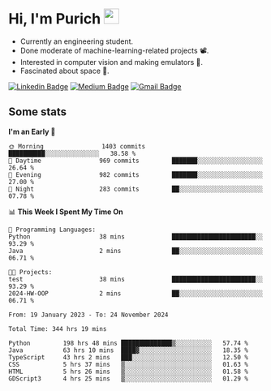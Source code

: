 <h1 align="left">Hi, I'm Purich
<img src="https://media.giphy.com/media/hvRJCLFzcasrR4ia7z/giphy.gif" width="30px"/></h1>

* Currently an engineering student.
* Done moderate of machine-learning-related projects :film_projector:.
* Interested in computer vision and making emulators :space_invader:.
* Fascinated about space :milky_way:.

[![Linkedin Badge](https://img.shields.io/badge/-Purich-blue?style=flat-square&logo=Linkedin&logoColor=white&link=https://www.linkedin.com/in/purich-siritip-16b3b3255/)](https://www.linkedin.com/in/purich-siritip-16b3b3255) [![Medium Badge](https://img.shields.io/badge/-@purich-gray?style=flat-square&labelColor=000000&logo=Medium&link=https://medium.com/@phuritsiritip)](https://medium.com/@phuritsiritip)
[![Gmail Badge](https://img.shields.io/badge/-mark.phurit@gmail.com-c14438?style=flat-square&logo=Gmail&logoColor=white&link=mailto:mark.phurit@gmail.com)](mailto:mark.phurit@gmail.com)

## Some stats

  
  <!--START_SECTION:waka-->
**I'm an Early 🐤** 

```text
🌞 Morning                1403 commits        ██████████░░░░░░░░░░░░░░░   38.58 % 
🌆 Daytime                969 commits         ███████░░░░░░░░░░░░░░░░░░   26.64 % 
🌃 Evening                982 commits         ███████░░░░░░░░░░░░░░░░░░   27.00 % 
🌙 Night                  283 commits         ██░░░░░░░░░░░░░░░░░░░░░░░   07.78 % 
```


📊 **This Week I Spent My Time On** 

```text
💬 Programming Languages: 
Python                   38 mins             ███████████████████████░░   93.29 % 
Java                     2 mins              ██░░░░░░░░░░░░░░░░░░░░░░░   06.71 % 

🐱‍💻 Projects: 
test                     38 mins             ███████████████████████░░   93.29 % 
2024-HW-OOP              2 mins              ██░░░░░░░░░░░░░░░░░░░░░░░   06.71 % 
```


<!--END_SECTION:waka-->

  <!--START_SECTION:waka-simple-->

```text
From: 19 January 2023 - To: 24 November 2024

Total Time: 344 hrs 19 mins

Python         198 hrs 48 mins ██████████████▒░░░░░░░░░░   57.74 %
Java           63 hrs 10 mins  ████▓░░░░░░░░░░░░░░░░░░░░   18.35 %
TypeScript     43 hrs 2 mins   ███░░░░░░░░░░░░░░░░░░░░░░   12.50 %
CSS            5 hrs 37 mins   ▒░░░░░░░░░░░░░░░░░░░░░░░░   01.63 %
HTML           5 hrs 26 mins   ▒░░░░░░░░░░░░░░░░░░░░░░░░   01.58 %
GDScript3      4 hrs 25 mins   ▒░░░░░░░░░░░░░░░░░░░░░░░░   01.29 %
```

<!--END_SECTION:waka-simple-->

  <!--![Anurag's GitHub stats](https://github-readme-stats.vercel.app/api?username=vikimark&show_icons=true&theme=gruvbox_light)-->
  
<!--
**vikimark/vikimark** is a ✨ _special_ ✨ repository because its `README.md` (this file) appears on your GitHub profile.

Here are some ideas to get you started:

- 🔭 I’m currently working on ...
- 🌱 I’m currently learning ...
- 👯 I’m looking to collaborate on ...
- 🤔 I’m looking for help with ...
- 💬 Ask me about ...
- 📫 How to reach me: ...
- 😄 Pronouns: ...
- ⚡ Fun fact: ...
-->
